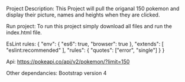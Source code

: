 Project Description: This Project will pull the origanal 150 pokemon and display their picture, names and heights when they are clicked.

Run project: To run this project simply download all files and run the index.html file.

EsLint rules: {
  "env": {
    "es6": true,
    "browser": true
  },
  "extends": [
    "eslint:recommended"
  ],
  "rules": {
    "quotes": ["error", "single"]
  }
}

Api:  https://pokeapi.co/api/v2/pokemon/?limit=150

Other dependancies: Bootstrap version 4